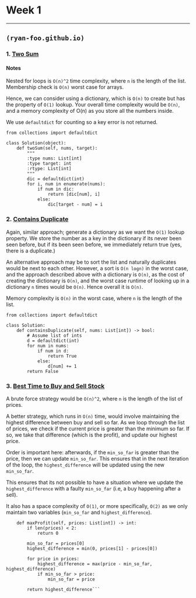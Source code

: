 # Week 1
-------------------------

## `(ryan-foo.github.io)`

### 1. [Two Sum](https://leetcode.com/problems/two-sum/)

#### Notes

Nested for loops is `O(n)^2` time complexity, where `n` is the length of the list. Membership check is `O(n)` worst case for arrays.

Hence, we can consider using a dictionary, which is `O(n)` to create but has the property of `O(1)` lookup. 
Your overall time complexity would be `O(n)`, and a memory complexity of O(n) as you store all the numbers inside.

We use `defaultdict` for counting so a key error is not returned.

```
from collections import defaultdict

class Solution(object):
    def twoSum(self, nums, target):
        """
        :type nums: List[int]
        :type target: int
        :rtype: List[int]
        """
        dic = defaultdict(int)
        for i, num in enumerate(nums):
            if num in dic:
                return [dic[num], i]
            else:
                dic[target - num] = i
```

### 2. [Contains Duplicate](https://leetcode.com/problems/contains-duplicate/)

Again, similar approach; generate a dictionary as we want the `O(1)` lookup property. We store the number as a key in the dictionary if its never been seen before, but if its been seen before,
we immediately return true (yes, there is a duplicate.)

An alternative approach may be to sort the list and naturally duplicates would be next to each other. However, a sort is `O(n logn)` in the worst case, and the approach described above with a dictionary is `O(n)`,
as the cost of creating the dictionary is `O(n)`, and the worst case runtime of looking up in a dictionary `n` times would be `O(n)`. Hence overall it is `O(n)`.

Memory complexity is `O(n)` in the worst case, where `n` is the length of the list.

```
from collections import defaultdict

class Solution:
    def containsDuplicate(self, nums: List[int]) -> bool:
        # Assume list of ints
        d = defaultdict(int)
        for num in nums:
            if num in d:
                return True
            else:
                d[num] += 1
        return False
```

### 3. [Best Time to Buy and Sell Stock](https://leetcode.com/problems/best-time-to-buy-and-sell-stock/)

A brute force strategy would be `O(n)^2`, where `n` is the length of the list of prices. 

A better strategy, which runs in `O(n)` time, would involve maintaining the highest difference between buy and sell so far. As we loop through the list of prices, we check if the current price is greater than the minimum so far. If so, we take that difference (which is the profit), and update our highest price.

Order is important here: afterwards, if the `min_so_far` is greater than the price, then we can update `min_so_far`. This ensures that in the next iteration of the loop, the `highest_difference` will be updated using the new `min_so_far`.

This ensures that its not possible to have a situation where we update the `highest_difference` with a faulty `min_so_far` (i.e, a buy happening after a sell).

It also has a space complexity of `O(1)`, or more specifically, `O(2)` as we only maintain two variables (`min_so_far` and `highest_difference`).

```class Solution:
    def maxProfit(self, prices: List[int]) -> int:
        if len(prices) < 2:
            return 0
        
        min_so_far = prices[0]
        highest_difference = min(0, prices[1] - prices[0])
        
        for price in prices:
            highest_difference = max(price - min_so_far, highest_difference)
            if min_so_far > price:
                min_so_far = price

        return highest_difference```